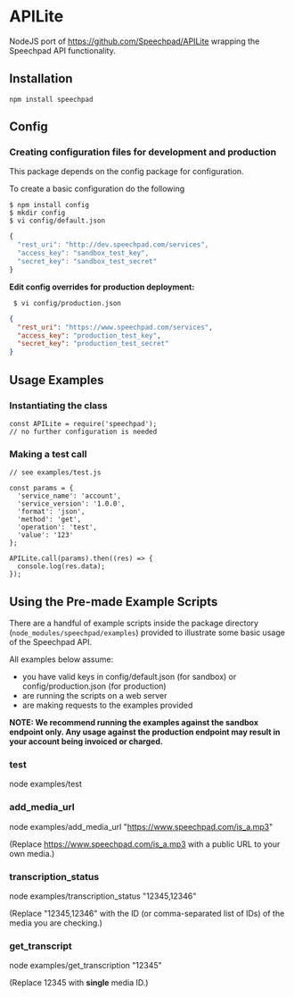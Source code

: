 APILite
=======

NodeJS port of https://github.com/Speechpad/APILite wrapping the Speechpad API functionality.

## Installation

```shell
npm install speechpad
```

## Config

### Creating configuration files for development and production

This package depends on the config package for configuration.

To create a basic configuration do the following
```shell
$ npm install config
$ mkdir config
$ vi config/default.json
```
```js
{
  "rest_uri": "http://dev.speechpad.com/services",
  "access_key": "sandbox_test_key",
  "secret_key": "sandbox_test_secret"
}
```

**Edit config overrides for production deployment:**

```shell
 $ vi config/production.json
```

```json
{
  "rest_uri": "https://www.speechpad.com/services",
  "access_key": "production_test_key",
  "secret_key": "production_test_secret"
}
```

## Usage Examples

### Instantiating the class

	const APILite = require('speechpad');
	// no further configuration is needed

### Making a test call

	// see examples/test.js

	const params = {
	  'service_name': 'account',
	  'service_version': '1.0.0',
	  'format': 'json',
	  'method': 'get',
	  'operation': 'test',
	  'value': '123'
	};

	APILite.call(params).then((res) => {
	  console.log(res.data);
	});

## Using the Pre-made Example Scripts

There are a handful of example scripts inside the package directory (`node_modules/speechpad/examples`) provided to illustrate some basic usage of the Speechpad API.

All examples below assume:

 - you have valid keys in config/default.json (for sandbox) or config/production.json (for production)
 - are running the scripts on a web server
 - are making requests to the examples provided

**NOTE: We recommend running the examples against the sandbox endpoint only.  Any usage against the production endpoint may result in your account being invoiced or charged.**

### test

node examples/test

### add_media_url

node examples/add_media_url "https://www.speechpad.com/is_a.mp3"

(Replace https://www.speechpad.com/is_a.mp3 with a public URL to your own media.)

### transcription_status

node examples/transcription_status "12345,12346"

(Replace "12345,12346" with the ID (or comma-separated list of IDs) of the media you are checking.)

### get_transcript

node examples/get_transcription "12345"

(Replace 12345 with **single** media ID.)